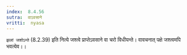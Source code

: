 ```yaml
---
index:  8.4.56
sutra:  वाऽवसाने
vritti:  nyasa
---
```


`झलां जशोऽन्ते` (8.2.39) इति नित्ये जश्त्वे प्राप्तेऽवसाने वा चरो विधीयन्ते। वावचनात् पक्षे जश्त्वमपि भवत्येव।।

